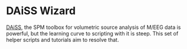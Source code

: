 # DAiSS Wizard
[DAiSS](http://github.com/spm/DAiSS/), the SPM toolbox for volumetric source analysis of M/EEG data is powerful, but the learning curve to scripting with it is steep. This set of helper scripts and tutorials aim to resolve that.
